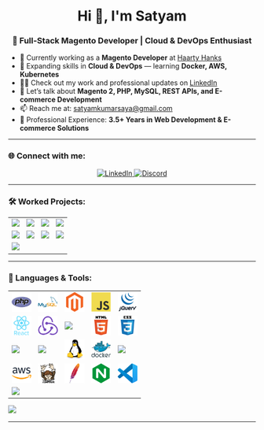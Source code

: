 <h1 align="center">Hi 👋, I'm Satyam</h1>
<h3 align="center">🚀 Full-Stack Magento Developer | Cloud & DevOps Enthusiast</h3>

<ul>
    <li>🔭 Currently working as a <strong>Magento Developer</strong> at <a href="https://www.haartyhanks.com/">Haarty Hanks</a></li>
    <li>🌱 Expanding skills in <strong>Cloud & DevOps</strong> — learning <strong>Docker, AWS, Kubernetes</strong></li>
    <li>👨‍💻 Check out my work and professional updates on <a href="https://www.linkedin.com/in/satyam224152/">LinkedIn</a></li>
    <li>💬 Let’s talk about <strong>Magento 2, PHP, MySQL, REST APIs, and E-commerce Development</strong></li>
    <li>📫 Reach me at: <a href="mailto:satyamkumarsaya@gmail.com">satyamkumarsaya@gmail.com</a></li>
    <li>📄 Professional Experience: <strong>3.5+ Years in Web Development & E-commerce Solutions</strong></li>
</ul>

---

### 🌐 Connect with me:
<p align="center">
    <a href="https://linkedin.com/in/satyam224152" target="_blank">
        <img src="https://raw.githubusercontent.com/rahuldkjain/github-profile-readme-generator/master/src/images/icons/Social/linked-in-alt.svg" alt="LinkedIn" height="30" width="40" />
    </a>
    <a href="https://discord.gg/satyam224152" target="_blank">
        <img src="https://raw.githubusercontent.com/rahuldkjain/github-profile-readme-generator/master/src/images/icons/Social/discord.svg" alt="Discord" height="30" width="40" />
    </a>
</p>

---

### 🛠️ Worked Projects:
| | | | |
|---|---|---|---|
| <a href="https://www.pharmacyplanet.com/"><img src="https://www.pharmacyplanet.com/static/version1756185410/frontend/Custom/luma_child/en_GB/images/phramacy_planet.svg" width="140"/></a> | <a href="https://www.online4pharmacy.com"><img src="https://www.online4pharmacy.com/media/logo/stores/1/logo.png" width="140"/></a> | <a href="https://www.tariqhalalmeats.com"><img src="https://www.tariqhalalmeats.com/pub/static/version1753170879/frontend/RMY/TariqTheme/en_US/images/TH_logo.svg" width="140"/></a> | <a href="https://www.pearlchemistgroup.co.uk/"><img src="https://www.pearlchemistgroup.co.uk/static/version1755187777/frontend/Custom/luma_child/en_GB/images/pcg-logo.svg" width="140"/></a> |
| <a href="https://www.lancashiretextiles.co.uk"><img src="https://www.lancashiretextiles.co.uk/cdn/shop/files/Lancashire_Textiles_Final_Logo-01_3.png?v=1726491667&width=440" width="140"/></a> | <a href="https://odopup.in"><img src="https://odopup.in/images/logo.png" width="140"/></a> | <a href="https://www.vapesdirect.co.uk"><img src="https://www.vapesdirect.co.uk/cdn/shop/files/vapesdirectlogo_2048x478.png?v=1613157492" width="140"/></a> | <a href="https://pqapproved.com"><img src="https://pqapproved.com/static/version1716275310/frontend/Pqa/Theme/en_US/images/pq-logo.png" width="140"/></a> |
| <a href="https://www.linux.org/"><img src="https://points4purpose.com.au/images/1725346253_logo.png" width="140"/></a> |  |  |  |

---

### 🔧 Languages & Tools:
| | | | | |
|---|---|---|---|---|
| <img src="https://raw.githubusercontent.com/devicons/devicon/master/icons/php/php-original.svg" width="40"/> | <img src="https://raw.githubusercontent.com/devicons/devicon/master/icons/mysql/mysql-original-wordmark.svg" width="40"/> | <img src="https://raw.githubusercontent.com/devicons/devicon/master/icons/magento/magento-original.svg" width="40"/> | <img src="https://raw.githubusercontent.com/devicons/devicon/master/icons/javascript/javascript-original.svg" width="40"/> | <img src="https://raw.githubusercontent.com/devicons/devicon/master/icons/jquery/jquery-original-wordmark.svg" width="40"/> |
| <img src="https://raw.githubusercontent.com/devicons/devicon/master/icons/react/react-original-wordmark.svg" width="40"/> | <img src="https://raw.githubusercontent.com/devicons/devicon/master/icons/redux/redux-original.svg" width="40"/> | <img src="https://www.vectorlogo.zone/logos/graphql/graphql-icon.svg" width="40"/> | <img src="https://raw.githubusercontent.com/devicons/devicon/master/icons/html5/html5-original-wordmark.svg" width="40"/> | <img src="https://raw.githubusercontent.com/devicons/devicon/master/icons/css3/css3-original-wordmark.svg" width="40"/> |
| <img src="https://www.vectorlogo.zone/logos/git-scm/git-scm-icon.svg" width="40"/> | <img src="https://www.vectorlogo.zone/logos/jenkins/jenkins-icon.svg" width="40"/> | <img src="https://raw.githubusercontent.com/devicons/devicon/master/icons/linux/linux-original.svg" width="40"/> | <img src="https://raw.githubusercontent.com/devicons/devicon/master/icons/docker/docker-original-wordmark.svg" width="40"/> | <img src="https://raw.githubusercontent.com/devicons/devicon/master/icons/kubernetes/kubernetes-icon.svg" width="40"/> |
| <img src="https://raw.githubusercontent.com/devicons/devicon/master/icons/amazonwebservices/amazonwebservices-original-wordmark.svg" width="40"/> | <img src="https://raw.githubusercontent.com/devicons/devicon/master/icons/composer/composer-original.svg" width="40"/> | <img src="https://raw.githubusercontent.com/devicons/devicon/master/icons/apache/apache-original.svg" width="40"/> | <img src="https://raw.githubusercontent.com/devicons/devicon/master/icons/nginx/nginx-original.svg" width="40"/> | <img src="https://raw.githubusercontent.com/devicons/devicon/master/icons/vscode/vscode-original.svg" width="40"/> |
<img src="https://alpinejs.dev/alpine_long.svg" width="40"/> |
<img src="[https://alpinejs.dev/alpine_long.svg](https://avatars.githubusercontent.com/u/71124897?s=200&v=4)" width="40"/> 


---
